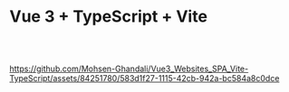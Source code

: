 # Vue 3 + TypeScript + Vite
<br/><br/>

https://github.com/Mohsen-Ghandali/Vue3_Websites_SPA_Vite-TypeScript/assets/84251780/583d1f27-1115-42cb-942a-bc584a8c0dce
